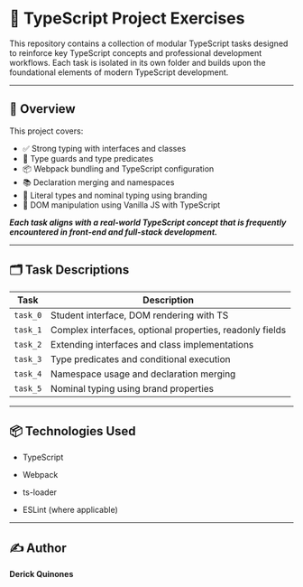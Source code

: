 # 📘 TypeScript Project Exercises

This repository contains a collection of modular TypeScript tasks designed to reinforce key TypeScript concepts and professional development workflows. Each task is isolated in its own folder and builds upon the foundational elements of modern TypeScript development.

---

## 🚀 Overview

This project covers:

- ✅ Strong typing with interfaces and classes  
- 🧠 Type guards and type predicates  
- 📦 Webpack bundling and TypeScript configuration  
- 📚 Declaration merging and namespaces  
- 🧪 Literal types and nominal typing using branding  
- 🧰 DOM manipulation using Vanilla JS with TypeScript  


***Each task aligns with a real-world TypeScript concept that is frequently encountered in front-end and full-stack development.***

---
## 🗂️ Task Descriptions

| Task     | Description                                              |
| -------- | -------------------------------------------------------- |
| `task_0` | Student interface, DOM rendering with TS                 |
| `task_1` | Complex interfaces, optional properties, readonly fields |
| `task_2` | Extending interfaces and class implementations           |
| `task_3` | Type predicates and conditional execution                |
| `task_4` | Namespace usage and declaration merging                  |
| `task_5` | Nominal typing using brand properties                    |

---
## 📦 Technologies Used
- TypeScript

- Webpack

- ts-loader

- ESLint (where applicable)

---

## ✍️ Author

**Derick Quinones**


